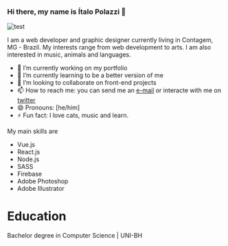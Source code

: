 ### Hi there, my name is Ítalo Polazzi 👋

![test](https://aboutme.imgix.net/background/users/i/t/a/italopolazzi_1591203331_329.jpg?q=40&dpr=2&auto=format&fit=max&w=1200&h=1799.9100044997751)

I am a web developer and graphic designer currently living in Contagem, MG - Brazil. My interests range from web development to arts. I am also interested in music, animals and languages.

- 🔭 I’m currently working on my portfolio
- 🌱 I’m currently learning to be a better version of me
- 👯 I’m looking to collaborate on front-end projects
- 📫 How to reach me: you can send me an [e-mail](mailto:itpzzi@gmail.com) or interacte with me on [twitter](https://twitter.com/italopolazzi)
- 😄 Pronouns: [he/him]
- ⚡ Fun fact: I love cats, music and learn.

My main skills are
* Vue.js
* React.js
* Node.js
* SASS
* Firebase
* Adobe Photoshop
* Adobe Illustrator

# Education
Bachelor degree in Computer Science | UNI-BH

